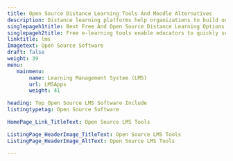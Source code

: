 ```yaml
---
title: Open Source Distance Learning Tools And Moodle Alternatives
description: Distance learning platforms help organizations to build online e-learning sites. Choose one of the best free learning management systems (LMS) from the list.
singlepageh1title: Best Free And Open Source Distance Learning Options
singlepageh2title: Free e-learning tools enable educators to quickly set up online learning platform. Create training material, deliver to students, and monitor their progress.
linktitle: lms
Imagetext: Open Source Software
draft: false
weight: 39
menu:
   mainmenu: 
       name: Learning Management System (LMS)
       url: LMSApps
       weight: 41

heading: Top Open Source LMS Software Include
listingtypetag: Open Source Software

HomePage_Link_TitleText: Open Source LMS Tools

ListingPage_HeaderImage_TitleText: Open Source LMS Tools
ListingPage_HeaderImage_AltText: Open Source LMS Tools

---
```


